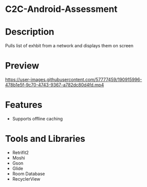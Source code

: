 # C2C-Android-Assessment

# Description
Pulls list of exhbit from a network and displays them on screen

# Preview


https://user-images.githubusercontent.com/57777459/190915996-478b1e5f-9c70-4743-9367-a782dc80d4fd.mp4



# Features
* Supports offline caching

# Tools and Libraries
* Retrifit2
* Moshi
* Gson
* Glide
* Room Database
* RecyclerView

